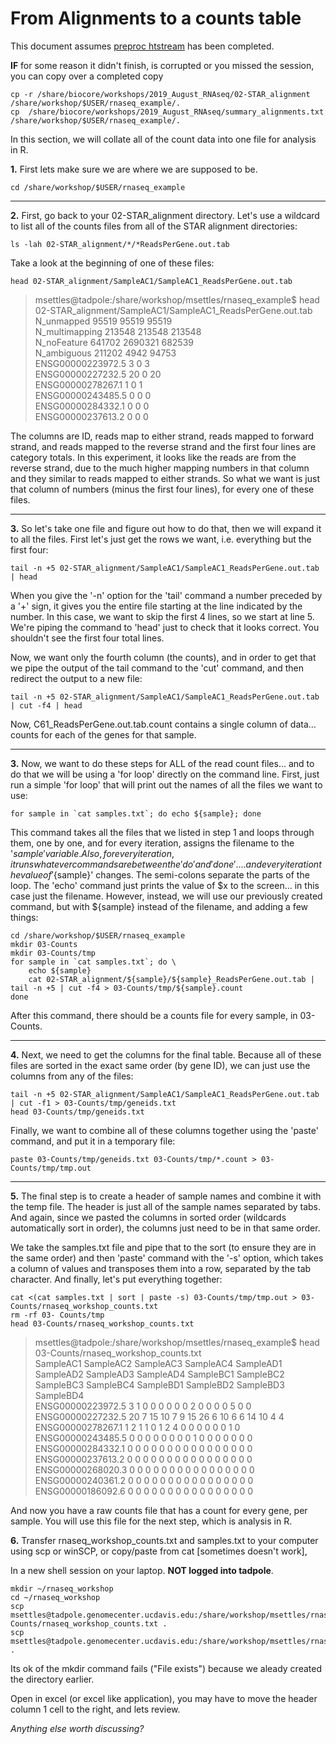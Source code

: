 # From Alignments to a counts table

This document assumes [preproc htstream](./preproc_htstream.md) has been completed.

**IF** for some reason it didn't finish, is corrupted or you missed the session, you can copy over a completed copy

    cp -r /share/biocore/workshops/2019_August_RNAseq/02-STAR_alignment /share/workshop/$USER/rnaseq_example/.
    cp  /share/biocore/workshops/2019_August_RNAseq/summary_alignments.txt /share/workshop/$USER/rnaseq_example/.

In this section, we will collate all of the count data into one file for analysis in R.

**1\.** First lets make sure we are where we are supposed to be.

    cd /share/workshop/$USER/rnaseq_example

---
**2\.** First, go back to your 02-STAR_alignment directory. Let's use a wildcard to list all of the counts files from all of the STAR alignment directories:

    ls -lah 02-STAR_alignment/*/*ReadsPerGene.out.tab

Take a look at the beginning of one of these files:

    head 02-STAR_alignment/SampleAC1/SampleAC1_ReadsPerGene.out.tab


> msettles@tadpole:/share/workshop/msettles/rnaseq_example$ head 02-STAR_alignment/SampleAC1/SampleAC1_ReadsPerGene.out.tab<br>
> N_unmapped	95519	95519	95519<br>
> N_multimapping	213548	213548	213548<br>
> N_noFeature	641702	2690321	682539<br>
> N_ambiguous	211202	4942	94753<br>
> ENSG00000223972.5	3	0	3<br>
> ENSG00000227232.5	20	0	20<br>
> ENSG00000278267.1	1	0	1<br>
> ENSG00000243485.5	0	0	0<br>
> ENSG00000284332.1	0	0	0<br>
> ENSG00000237613.2	0	0	0<br>


The columns are ID, reads map to either strand, reads mapped to forward strand, and reads mapped to the reverse strand and the first four lines are category totals. In this experiment, it looks like the reads are from the reverse strand, due to the much higher mapping numbers in that column and they similar to reads mapped to either strands. So what we want is just that column of numbers (minus the first four lines), for every one of these files.

---
**3\.** So let's take one file and figure out how to do that, then we will expand it to all the files. First let's just get the rows we want, i.e. everything but the first four:

    tail -n +5 02-STAR_alignment/SampleAC1/SampleAC1_ReadsPerGene.out.tab | head

When you give the '-n' option for the 'tail' command a number preceded by a '+' sign, it gives you the entire file starting at the line indicated by the number. In this case, we want to skip the first 4 lines, so we start at line 5. We're piping the command to 'head' just to check that it looks correct. You shouldn't see the first four total lines.

Now, we want only the fourth column (the counts), and in order to get that we pipe the output of the tail command to the 'cut' command, and then redirect the output to a new file:

    tail -n +5 02-STAR_alignment/SampleAC1/SampleAC1_ReadsPerGene.out.tab | cut -f4 | head

Now, C61_ReadsPerGene.out.tab.count contains a single column of data... counts for each of the genes for that sample.

---

**3\.** Now, we want to do these steps for ALL of the read count files... and to do that we will be using a 'for loop' directly on the command line. First, just run a simple 'for loop' that will print out the names of all the files we want to use:

    for sample in `cat samples.txt`; do echo ${sample}; done

This command takes all the files that we listed in step 1 and loops through them, one by one, and for every iteration, assigns the filename to the '${sample}' variable. Also, for every iteration, it runs whatever commands are between the 'do' and 'done'.... and every iteration the value of '${sample}' changes. The semi-colons separate the parts of the loop. The 'echo' command just prints the value of $x to the screen... in this case just the filename. However, instead, we will use our previously created command, but with ${sample} instead of the filename, and adding a few things:

    cd /share/workshop/$USER/rnaseq_example
    mkdir 03-Counts
    mkdir 03-Counts/tmp
    for sample in `cat samples.txt`; do \
        echo ${sample}
        cat 02-STAR_alignment/${sample}/${sample}_ReadsPerGene.out.tab | tail -n +5 | cut -f4 > 03-Counts/tmp/${sample}.count
    done

After this command, there should be a counts file for every sample, in 03-Counts.

---
**4\.** Next, we need to get the columns for the final table. Because all of these files are sorted in the exact same order (by gene ID), we can just use the columns from any of the files:

    tail -n +5 02-STAR_alignment/SampleAC1/SampleAC1_ReadsPerGene.out.tab | cut -f1 > 03-Counts/tmp/geneids.txt
    head 03-Counts/tmp/geneids.txt

Finally, we want to combine all of these columns together using the 'paste' command, and put it in a temporary file:

    paste 03-Counts/tmp/geneids.txt 03-Counts/tmp/*.count > 03-Counts/tmp/tmp.out

---
**5\.** The final step is to create a header of sample names and combine it with the temp file. The header is just all of the sample names separated by tabs. And again, since we pasted the columns in sorted order (wildcards automatically sort in order), the columns just need to be in that same order.

We take the samples.txt file and pipe that to the sort (to ensure they are in the same order) and then 'paste' command with the '-s' option, which takes a column of values and transposes them into a row, separated by the tab character. And finally, let's put everything together:

    cat <(cat samples.txt | sort | paste -s) 03-Counts/tmp/tmp.out > 03-Counts/rnaseq_workshop_counts.txt
    rm -rf 03- Counts/tmp
    head 03-Counts/rnaseq_workshop_counts.txt


> msettles@tadpole:/share/workshop/msettles/rnaseq_example$ head 03-Counts/rnaseq_workshop_counts.txt<br>
> SampleAC1	SampleAC2	SampleAC3	SampleAC4	SampleAD1	SampleAD2	SampleAD3	SampleAD4	SampleBC1	SampleBC2	SampleBC3	SampleBC4	SampleBD1	SampleBD2	SampleBD3	SampleBD4<br>
> ENSG00000223972.5	3	1	0	0	0	0	0	0	2	0	0	0	0	5	0	0<br>
> ENSG00000227232.5	20	7	15	10	7	9	15	26	6	10	6	6	14	10	4	4<br>
> ENSG00000278267.1	1	2	1	1	0	1	2	4	0	0	0	0	0	0	1	0<br>
> ENSG00000243485.5	0	0	0	0	0	0	0	0	1	0	0	0	0	0	0	0<br>
> ENSG00000284332.1	0	0	0	0	0	0	0	0	0	0	0	0	0	0	0	0<br>
> ENSG00000237613.2	0	0	0	0	0	0	0	0	0	0	0	0	0	0	0	0<br>
> ENSG00000268020.3	0	0	0	0	0	0	0	0	0	0	0	0	0	0	0	0<br>
> ENSG00000240361.2	0	0	0	0	0	0	0	0	0	0	0	0	0	0	0	0<br>
> ENSG00000186092.6	0	0	0	0	0	0	0	0	0	0	0	0	0	0	0	0<br>


And now you have a raw counts file that has a count for every gene, per sample. You will use this file for the next step, which is analysis in R.

**6\.** Transfer rnaseq_workshop_counts.txt and samples.txt to your computer using scp or winSCP, or copy/paste from cat [sometimes doesn't work],  

In a new shell session on your laptop. **NOT logged into tadpole**.

    mkdir ~/rnaseq_workshop
    cd ~/rnaseq_workshop
    scp msettles@tadpole.genomecenter.ucdavis.edu:/share/workshop/msettles/rnaseq_example/03-Counts/rnaseq_workshop_counts.txt .
    scp msettles@tadpole.genomecenter.ucdavis.edu:/share/workshop/msettles/rnaseq_example/samples.txt .

Its ok of the mkdir command fails ("File exists") because we aleady created the directory earlier.

Open in excel (or excel like application), you may have to move the header column 1 cell to the right, and lets review.

*Anything else worth discussing?*
